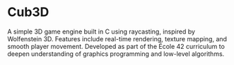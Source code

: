 # Cub3D
A simple 3D game engine built in C using raycasting, inspired by Wolfenstein 3D. Features include real-time rendering, texture mapping, and smooth player movement. Developed as part of the École 42 curriculum to deepen understanding of graphics programming and low-level algorithms.
